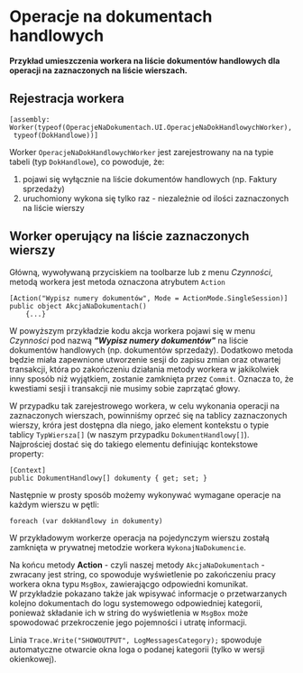 # Operacje na dokumentach handlowych

**Przykład umieszczenia workera na liście dokumentów handlowych dla operacji na zaznaczonych na liście wierszach.**

## Rejestracja workera

    [assembly: Worker(typeof(OperacjeNaDokumentach.UI.OperacjeNaDokHandlowychWorker),
     typeof(DokHandlowe))]

Worker `OperacjeNaDokHandlowychWorker` jest zarejestrowany na na typie tabeli (typ `DokHandlowe`), co powoduje, że:
1. pojawi się wyłącznie na liście dokumentów handlowych (np. Faktury sprzedaży)
2. uruchomiony wykona się tylko raz - niezależnie od ilości zaznaczonych na liście wierszy

## Worker operujący na liście zaznaczonych wierszy

Główną, wywoływaną przyciskiem na toolbarze lub z menu _Czynności_, metodą workera jest metoda oznaczona atrybutem `Action`

    [Action("Wypisz numery dokumentów", Mode = ActionMode.SingleSession)]
    public object AkcjaNaDokumentach()
        {...}

W powyższym przykładzie kodu akcja workera pojawi się w menu _Czynności_ pod nazwą **_"Wypisz numery dokumentów"_** na liście dokumentów handlowych (np. dokumentów sprzedaży). Dodatkowo metoda będzie miała zapewnione utworzenie sesji do zapisu zmian oraz otwartej transakcji, która po zakończeniu działania metody workera w jakikolwiek inny sposób niż wyjątkiem, zostanie zamknięta przez `Commit`. Oznacza to, że kwestiami sesji i transakcji nie musimy sobie zaprzątać głowy.

W przypadku tak zarejestrowego workera, w celu wykonania operacji na zaznaczonych wierszach, powinniśmy oprzeć się na tablicy zaznaczonych wierszy, króra jest dostępna dla niego, jako element kontekstu o typie tablicy `TypWiersza[]` (w naszym przypadku `DokumentHandlowy[]`).  
Najprościej dostać się do takiego elementu definiując kontekstowe property:

    [Context]
    public DokumentHandlowy[] dokumenty { get; set; }

Następnie w prosty sposób możemy wykonywać wymagane operacje na każdym wierszu w pętli:

    foreach (var dokHandlowy in dokumenty)

W przykładowym workerze operacja na pojedynczym wierszu zostałą zamknięta w prywatnej metodzie workera `WykonajNaDokumencie`.

Na końcu metody **Action** - czyli naszej metody `AkcjaNaDokumentach` - zwracany jest string, co spowoduje wyświetlenie po zakończeniu pracy workera okna typu `MsgBox`, zawierającgo odpowiedni komunikat.  
W przykładzie pokazano także jak wpisywać informacje o przetwarzanych kolejno dokumentach do logu systemowego odpowiedniej kategorii, ponieważ składanie ich w string do wyświetlenia w `MsgBox` może spowodować przekroczenie jego pojemności i utratę informacji.

Linia `Trace.Write("SHOWOUTPUT", LogMessagesCategory);` spowoduje automatyczne otwarcie okna loga o podanej kategorii (tylko w wersji okienkowej).
